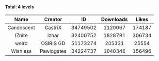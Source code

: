 #### Total: 4 levels

| Name | Creator | ID | Downloads | Likes |
|:---:|:---:|:---:|:---:|:---:|
| Candescent | CastriX | 34749502 | 1120067 | 174187
| IZnite | izhar | 32400752 | 1828791 | 306734
| weird | OSIRIS GD | 51173274 | 205331 | 25554
| Wishless | Pawlogates | 34224737 | 1040346 | 156496
